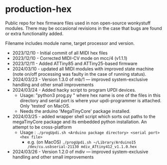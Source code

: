 # production-hex

Public repo for hex firmware files used in non open-source wonkystuff modules. There may be occasional revisions in the case that bugs are found or extra functionality added.

Filename includes module name, target processor and version.

- 2023/12/10 - Initial commit of all MIDI hex files
- 2023/12/10 - Corrected MIDI-CV mode on mcc/4 (v1.1.1)
- 2023/12/11 - Added ATTiny85 and ATTiny25-based firmware
- 2024/03/10 - updated all MIDI modules with improved state machine (note on/off processing was faulty in the case of running status).
- 2024/03/23 - Version 1.3.0 of mb/1 — improved system-exclusive handling and other small improvements
- 2024/03/24 - Added hacky script to program UPDI devices.
  - Usage: "python3 prog.py <hex-name> <serial-port>" where hex name is one of the files in this directory and serial port is where your updi-programmer is attached. Only 'tested' on MacOS.
  - Needs the arduino 'MegaTinyCore' package installed.
- 2024/03/25 - added wrapper shell script which sorts out paths to the megaTinyCore package and its embedded python installation. An attempt to be cross-platform
  - Usage : `./progUpdi.sh <Arduino package directory> <serial port> <hex file>`
    - e.g. (on MacOS) `./progUpdi.sh ~/Library/Arduino15 /dev/cu.usbserial-21130 mdiv_ATtiny412_v1.1.0.hex`
- 2024/03/26 - Version 1.2.0 of mdiv — improved system-exclusive handling and other small improvements
